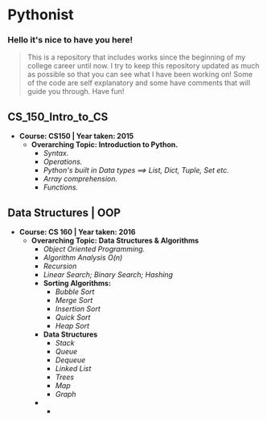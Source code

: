 # Pythonist

### Hello it's nice to have you here!
> This is a repository that includes works since the beginning of my college career until now.
> I try to keep this repository updated as much as possible so that you can see what I have been working on!
> Some of the code are self explanatory and some have comments that will guide you through. Have fun!

## CS_150_Intro_to_CS

* **Course: CS150 \| Year taken: 2015**
    * **Overarching Topic: Introduction to Python.**
      * *Syntax.*
      * *Operations.*
      * *Python's built in Data types ==> List, Dict, Tuple, Set etc.*
      * *Array comprehension.*
      * *Functions.*

## Data Structures \| OOP
* **Course: CS 160 \| Year taken: 2016**
  * **Overarching Topic: Data Structures & Algorithms**
    * *Object Oriented Programming.*
    * *Algorithm Analysis O(n)*
    * *Recursion*
    * *Linear Search; Binary Search; Hashing*
    * **Sorting Algorithms:**
      * *Bubble Sort*
      * *Merge Sort*
      * *Insertion Sort*
      * *Quick Sort*
      * *Heap Sort*
    * **Data Structures**
      * *Stack*
      * *Queue*
      * *Dequeue*
      * *Linked List*
      * *Trees*
      * *Map*
      * *Graph*
    * *
